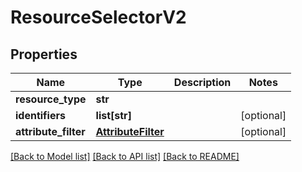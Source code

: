 # ResourceSelectorV2

## Properties
Name | Type | Description | Notes
------------ | ------------- | ------------- | -------------
**resource_type** | **str** |  | 
**identifiers** | **list[str]** |  | [optional] 
**attribute_filter** | [**AttributeFilter**](AttributeFilter.md) |  | [optional] 

[[Back to Model list]](../README.md#documentation-for-models) [[Back to API list]](../README.md#documentation-for-api-endpoints) [[Back to README]](../README.md)

